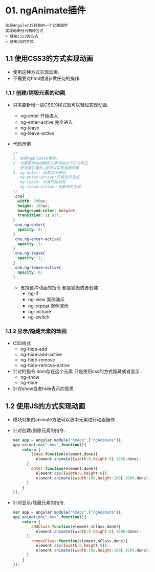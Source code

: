 # 01. ngAnimate插件

```
这是AngularJS封装的一个动画插件
实现动画分为两种方式
> 使用CSS3的方式
> 使用JS的方式
```

## 1.1 使用CSS3的方式实现动画

* 使用这种方式实现动画.
* 不需要对html或者js做任何的操作.

### 1.1.1 创建/销毁元素的动画

* 只需要新增一些CSS的样式就可以轻松实现动画.

  * ng-enter 开始进入
  * ng-enter-active 完全进入
  * ng-leave
  * ng-leave-active

* 代码示例

  ```css
  /*
  1. 依赖ngAnimate模块.
  2. 为需要添加动画的元素添加以下CSS样式
     无须其它操作,就可以实现动画效果
  3. ng-enter: 元素显示开始.
     ng-enter-active:元素显示完成.
     ng-leave: 元素开始消失
     ng-leave-active：元素消失完成
  */
  .one{
    width: 100px;
    height: 100px;
    background-color: hotpink;
    transition: 1s all;
  }
  .one.ng-enter{
    opacity: 0;
  }
  .one.ng-enter-active{
    opacity: 1;
  }
  .one.ng-leave{
    opacity: 1;
  }
  .one.ng-leave-active{
    opacity: 0;
  }
  ```

  * 支持这种动画的指令 都是销毁或者创建
    * ng-if
    * ng-view 案例演示
    * ng-repeat 案例演示
    * ng-include
    * ng-switch


### 1.1.2 显示/隐藏元素的动画

* CSS样式
  * ng-hide-add     
  * ng-hide-add-active
  * ng-hide-remove   
  * ng-hide-remove-active
* 针对的指令 dom存在这个元素 只是使用css的方式隐藏或者显示.
  * ng-show
  * ng-hide
* 针对show或者hide表示的意思

## 1.2 使用JS的方式实现动画

* 模块对象的animate方法可以选中元素进行动画操作.

* 针对创建/删除元素的指令.

  ```javascript
  var app = angular.module("hmApp",["ngAnimate"]);
  app.animation(".box",function(){
      return {
          leave:function(element,done){
          	element.animate({width:0,height:0},1000,done);
       	},
          enter:function(element,done){
            element.css({width:0,height:0});
            element.animate({width:100,height:100},1000,done);
      	}
      }
  });
  ```

* 针对显示/隐藏元素的指令.

  ```javascript
  var app = angular.module("hmApp",["ngAnimate"]);
  app.animation(".box",function(){
      return {
          addClass:function(element,sClass,done){
          	element.animate({width:0,height:0},1000,done);
       	},
          removeClass:function(element,sClass,done){
            element.css({width:0,height:0});
            element.animate({width:100,height:100},1000,done);
      	}
      }
  });
  ```

  ​







